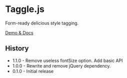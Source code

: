 Taggle.js
=========

Form-ready delicious style tagging.

[Demo & Docs](http://sean.is/poppin/tags/)

## History
 
 - 1.1.0 - Remove useless fontSize option. Add basic API
 - 1.0.0 - Rewrite and remove jQuery dependency.
 - 0.1.0 - Initial release
